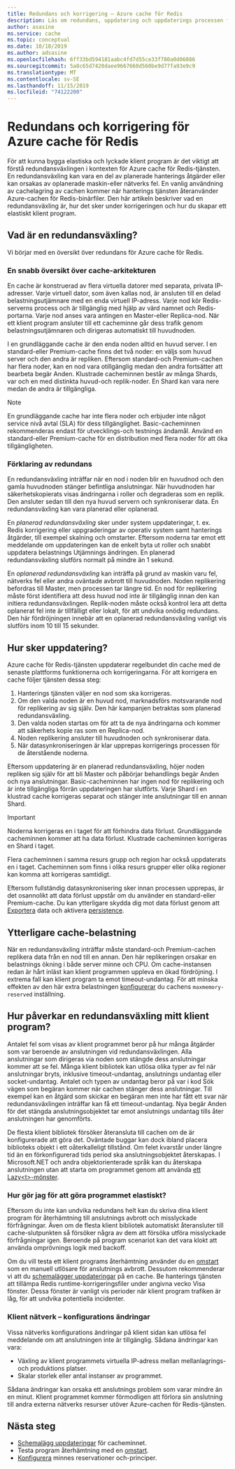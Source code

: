 ```yaml
---
title: Redundans och korrigering – Azure cache för Redis
description: Läs om redundans, uppdatering och uppdaterings processen för Azure cache för Redis.
author: asasine
ms.service: cache
ms.topic: conceptual
ms.date: 10/18/2019
ms.author: adsasine
ms.openlocfilehash: 6ff33bd594181aabc4fd7d55ce33f780a0d06086
ms.sourcegitcommit: 5a8c65d7420daee9667660d560be9d77fa93e9c9
ms.translationtype: MT
ms.contentlocale: sv-SE
ms.lasthandoff: 11/15/2019
ms.locfileid: "74122200"
---
```

# <a name="failover-and-patching-for-azure-cache-for-redis"></a>Redundans och korrigering för Azure cache för Redis

För att kunna bygga elastiska och lyckade klient program är det viktigt att förstå redundansväxlingen i kontexten för Azure cache för Redis-tjänsten. En redundansväxling kan vara en del av planerade hanterings åtgärder eller kan orsakas av oplanerade maskin-eller nätverks fel. En vanlig användning av cachelagring av cachen kommer när hanterings tjänsten återanvänder Azure-cachen för Redis-binärfiler. Den här artikeln beskriver vad en redundansväxling är, hur det sker under korrigeringen och hur du skapar ett elastiskt klient program.

## <a name="what-is-a-failover"></a>Vad är en redundansväxling?

Vi börjar med en översikt över redundans för Azure cache för Redis.

### <a name="a-quick-summary-of-cache-architecture"></a>En snabb översikt över cache-arkitekturen

En cache är konstruerad av flera virtuella datorer med separata, privata IP-adresser. Varje virtuell dator, som även kallas nod, är ansluten till en delad belastningsutjämnare med en enda virtuell IP-adress. Varje nod kör Redis-serverns process och är tillgänglig med hjälp av värd namnet och Redis-portarna. Varje nod anses vara antingen en Master-eller Replica-nod. När ett klient program ansluter till ett cacheminne går dess trafik genom belastningsutjämnaren och dirigeras automatiskt till huvudnoden.

I en grundläggande cache är den enda noden alltid en huvud server. I en standard-eller Premium-cache finns det två noder: en väljs som huvud server och den andra är repliken. Eftersom standard-och Premium-cachen har flera noder, kan en nod vara otillgänglig medan den andra fortsätter att bearbeta begär Anden. Klustrade cacheminnen består av många Shards, var och en med distinkta huvud-och replik-noder. En Shard kan vara nere medan de andra är tillgängliga.

> [!NOTE]
> En grundläggande cache har inte flera noder och erbjuder inte något service nivå avtal (SLA) för dess tillgänglighet. Basic-cacheminnen rekommenderas endast för utvecklings-och testnings ändamål. Använd en standard-eller Premium-cache för en distribution med flera noder för att öka tillgängligheten.

### <a name="explanation-of-a-failover"></a>Förklaring av redundans

En redundansväxling inträffar när en nod i noden blir en huvudnod och den gamla huvudnoden stänger befintliga anslutningar. När huvudnoden har säkerhetskopierats visas ändringarna i roller och degraderas som en replik. Den ansluter sedan till den nya huvud servern och synkroniserar data. En redundansväxling kan vara planerad eller oplanerad.

En *planerad redundansväxling* sker under system uppdateringar, t. ex. Redis korrigering eller uppgraderingar av operativ system samt hanterings åtgärder, till exempel skalning och omstarter. Eftersom noderna tar emot ett meddelande om uppdateringen kan de enkelt byta ut roller och snabbt uppdatera belastnings Utjämnings ändringen. En planerad redundansväxling slutförs normalt på mindre än 1 sekund.

En *oplanerad redundansväxling* kan inträffa på grund av maskin varu fel, nätverks fel eller andra oväntade avbrott till huvudnoden. Noden replikering befordras till Master, men processen tar längre tid. En nod för replikering måste först identifiera att dess huvud nod inte är tillgänglig innan den kan initiera redundansväxlingen. Replik-noden måste också kontrol lera att detta oplanerat fel inte är tillfälligt eller lokalt, för att undvika onödig redundans. Den här fördröjningen innebär att en oplanerad redundansväxling vanligt vis slutförs inom 10 till 15 sekunder.

## <a name="how-does-patching-occur"></a>Hur sker uppdatering?

Azure cache för Redis-tjänsten uppdaterar regelbundet din cache med de senaste plattforms funktionerna och korrigeringarna. För att korrigera en cache följer tjänsten dessa steg:

1. Hanterings tjänsten väljer en nod som ska korrigeras.
1. Om den valda noden är en huvud nod, marknadsförs motsvarande nod för replikering av sig själv. Den här kampanjen betraktas som planerad redundansväxling.
1. Den valda noden startas om för att ta de nya ändringarna och kommer att säkerhets kopie ras som en Replica-nod.
1. Noden replikering ansluter till huvudnoden och synkroniserar data.
1. När datasynkroniseringen är klar upprepas korrigerings processen för de återstående noderna.

Eftersom uppdatering är en planerad redundansväxling, höjer noden repliken sig själv för att bli Master och påbörjar behandlings begär Anden och nya anslutningar. Basic-cacheminnen har ingen nod för replikering och är inte tillgängliga förrän uppdateringen har slutförts. Varje Shard i en klustrad cache korrigeras separat och stänger inte anslutningar till en annan Shard.

> [!IMPORTANT]
> Noderna korrigeras en i taget för att förhindra data förlust. Grundläggande cacheminnen kommer att ha data förlust. Klustrade cacheminnen korrigeras en Shard i taget.

Flera cacheminnen i samma resurs grupp och region har också uppdaterats en i taget.  Cacheminnen som finns i olika resurs grupper eller olika regioner kan komma att korrigeras samtidigt.

Eftersom fullständig datasynkronisering sker innan processen upprepas, är det osannolikt att data förlust uppstår om du använder en standard-eller Premium-cache. Du kan ytterligare skydda dig mot data förlust genom att [Exportera](cache-how-to-import-export-data.md#export) data och aktivera [persistence](cache-how-to-premium-persistence.md).

## <a name="additional-cache-load"></a>Ytterligare cache-belastning

När en redundansväxling inträffar måste standard-och Premium-cachen replikera data från en nod till en annan. Den här replikeringen orsakar en belastnings ökning i både server minne och CPU. Om cache-instansen redan är hårt inläst kan klient programmen uppleva en ökad fördröjning. I extrema fall kan klient program ta emot timeout-undantag. För att minska effekten av den här extra belastningen [konfigurerar](cache-configure.md#memory-policies) du cachens `maxmemory-reserved` inställning.

## <a name="how-does-a-failover-affect-my-client-application"></a>Hur påverkar en redundansväxling mitt klient program?

Antalet fel som visas av klient programmet beror på hur många åtgärder som var beroende av anslutningen vid redundansväxlingen. Alla anslutningar som dirigeras via noden som stängde dess anslutningar kommer att se fel. Många klient bibliotek kan utlösa olika typer av fel när anslutningar bryts, inklusive timeout-undantag, anslutnings undantag eller socket-undantag. Antalet och typen av undantag beror på var i kod Sök vägen som begäran kommer när cachen stänger dess anslutningar. Till exempel kan en åtgärd som skickar en begäran men inte har fått ett svar när redundansväxlingen inträffar kan få ett timeout-undantag. Nya begär Anden för det stängda anslutningsobjektet tar emot anslutnings undantag tills åter anslutningen har genomförts.

De flesta klient bibliotek försöker återansluta till cachen om de är konfigurerade att göra det. Oväntade buggar kan dock ibland placera biblioteks objekt i ett oåterkalleligt tillstånd. Om felet kvarstår under längre tid än en förkonfigurerad tids period ska anslutningsobjektet återskapas. I Microsoft.NET och andra objektorienterade språk kan du återskapa anslutningen utan att starta om programmet genom att använda [ett Lazy\<t\>-mönster](https://gist.github.com/JonCole/925630df72be1351b21440625ff2671f#reconnecting-with-lazyt-pattern).

### <a name="how-do-i-make-my-application-resilient"></a>Hur gör jag för att göra programmet elastiskt?

Eftersom du inte kan undvika redundans helt kan du skriva dina klient program för återhämtning till anslutnings avbrott och misslyckade förfrågningar. Även om de flesta klient bibliotek automatiskt återansluter till cache-slutpunkten så försöker några av dem att försöka utföra misslyckade förfrågningar igen. Beroende på program scenariot kan det vara klokt att använda omprövnings logik med backoff.

Om du vill testa ett klient programs återhämtning använder du en [omstart](cache-administration.md#reboot) som en manuell utlösare för anslutnings avbrott. Dessutom rekommenderar vi att du [schemalägger uppdateringar](cache-administration.md#schedule-updates) på en cache. Be hanterings tjänsten att tillämpa Redis runtime-korrigeringsfiler under angivna vecko Visa fönster. Dessa fönster är vanligt vis perioder när klient program trafiken är låg, för att undvika potentiella incidenter.

### <a name="client-network-configuration-changes"></a>Klient nätverk – konfigurations ändringar

Vissa nätverks konfigurations ändringar på klient sidan kan utlösa fel meddelande om att anslutningen inte är tillgänglig. Sådana ändringar kan vara:

- Växling av klient programmets virtuella IP-adress mellan mellanlagrings-och produktions platser.
- Skalar storlek eller antal instanser av programmet.

Sådana ändringar kan orsaka ett anslutnings problem som varar mindre än en minut. Klient programmet kommer förmodligen att förlora sin anslutning till andra externa nätverks resurser utöver Azure-cachen för Redis-tjänsten.

## <a name="next-steps"></a>Nästa steg

- [Schemalägg uppdateringar](cache-administration.md#schedule-updates) för cacheminnet.
- Testa program återhämtning med en [omstart](cache-administration.md#reboot).
- [Konfigurera](cache-configure.md#memory-policies) minnes reservationer och-principer.
